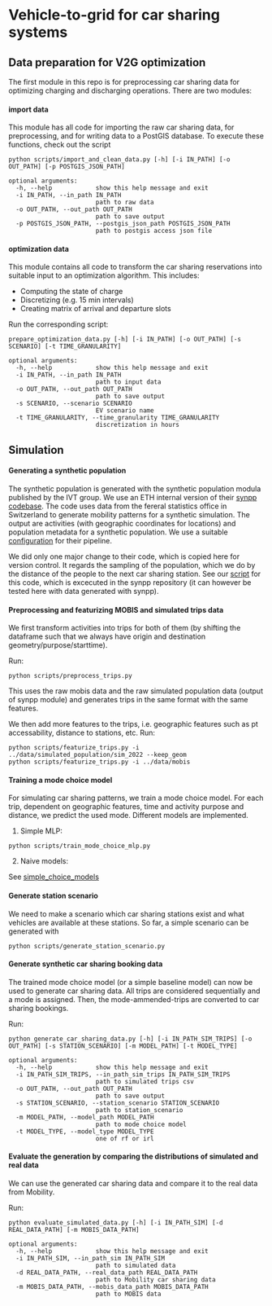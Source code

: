 # Vehicle-to-grid for car sharing systems

## Data preparation for V2G optimization

The first module in this repo is for preprocessing car sharing data for optimizing charging and discharging operations. There are two modules:

#### import data

This module has all code for importing the raw car sharing data, for preprocessing, and for writing data to a PostGIS database. To execute these functions, check out the script
```
python scripts/import_and_clean_data.py [-h] [-i IN_PATH] [-o OUT_PATH] [-p POSTGIS_JSON_PATH]

optional arguments:
  -h, --help            show this help message and exit
  -i IN_PATH, --in_path IN_PATH
                        path to raw data
  -o OUT_PATH, --out_path OUT_PATH
                        path to save output
  -p POSTGIS_JSON_PATH, --postgis_json_path POSTGIS_JSON_PATH
                        path to postgis access json file
```

#### optimization data

This module contains all code to transform the car sharing reservations into suitable input to an optimization algorithm. This includes:
* Computing the state of charge
* Discretizing (e.g. 15 min intervals)
* Creating matrix of arrival and departure slots

Run the corresponding script:
```
prepare_optimization_data.py [-h] [-i IN_PATH] [-o OUT_PATH] [-s SCENARIO] [-t TIME_GRANULARITY]

optional arguments:
  -h, --help            show this help message and exit
  -i IN_PATH, --in_path IN_PATH
                        path to input data
  -o OUT_PATH, --out_path OUT_PATH
                        path to save output
  -s SCENARIO, --scenario SCENARIO
                        EV scenario name
  -t TIME_GRANULARITY, --time_granularity TIME_GRANULARITY
                        discretization in hours
```

## Simulation

#### Generating a synthetic population

The synthetic population is generated with the synthetic population modula published by the IVT group. We use an ETH internal version of their [synpp codebase](https://github.com/eqasim-org/synpp). The code uses data from the fereral statistics office in Switzerland to generate mobility patterns for a synthetic simulation. The output are activities (with geographic coordinates for locations) and population metadata for a synthetic population. We use a suitable [configuration](v2g4carsharing/simulate/config.yml) for their pipeline.

We did only one major change to their code, which is copied here for version control. It regards the sampling of the population, which we do by the distance of the people to the next car sharing station. See our [script](v2g4carsharing/simulate/draw_car_sharing_population.py) for this code, which is excecuted in the synpp repository (it can however be tested here with data generated with synpp).

#### Preprocessing and featurizing MOBIS and simulated trips data

We first transform activities into trips for both of them (by shifting the dataframe such that we always have origin and destination geometry/purpose/starttime). 

Run:
```
python scripts/preprocess_trips.py
```
This uses the raw mobis data and the raw simulated population data (output of synpp module) and generates trips in the same format with the same features.

We then add more features to the trips, i.e. geographic features such as pt accessability, distance to stations, etc.
Run:
```
python scripts/featurize_trips.py -i ../data/simulated_population/sim_2022 --keep_geom
python scripts/featurize_trips.py -i ../data/mobis
```

#### Training a mode choice model

For simulating car sharing patterns, we train a mode choice model. For each trip, dependent on geographic features, time and activity purpose and distance, we predict the used mode. 
Different models are implemented. 

1) Simple MLP:

```
python scripts/train_mode_choice_mlp.py
```

2) Naive models:

See [simple_choice_models](v2g4carsharing/mode_choice_model/simple_choice_models.py)

#### Generate station scenario

We need to make a scenario which car sharing stations exist and what vehicles are available at these stations. So far, a simple scenario can be generated with
```
python scripts/generate_station_scenario.py
```

#### Generate synthetic car sharing booking data

The trained mode choice model (or a simple baseline model) can now be used to generate car sharing data. All trips are considered sequentially and a mode is assigned. Then, the mode-ammended-trips are converted to car sharing bookings.

Run:

```
python generate_car_sharing_data.py [-h] [-i IN_PATH_SIM_TRIPS] [-o OUT_PATH] [-s STATION_SCENARIO] [-m MODEL_PATH] [-t MODEL_TYPE]

optional arguments:
  -h, --help            show this help message and exit
  -i IN_PATH_SIM_TRIPS, --in_path_sim_trips IN_PATH_SIM_TRIPS
                        path to simulated trips csv
  -o OUT_PATH, --out_path OUT_PATH
                        path to save output
  -s STATION_SCENARIO, --station_scenario STATION_SCENARIO
                        path to station_scenario
  -m MODEL_PATH, --model_path MODEL_PATH
                        path to mode choice model
  -t MODEL_TYPE, --model_type MODEL_TYPE
                        one of rf or irl
```

#### Evaluate the generation by comparing the distributions of simulated and real data

We can use the generated car sharing data and compare it to the real data from Mobility.

Run:
```
python evaluate_simulated_data.py [-h] [-i IN_PATH_SIM] [-d REAL_DATA_PATH] [-m MOBIS_DATA_PATH]

optional arguments:
  -h, --help            show this help message and exit
  -i IN_PATH_SIM, --in_path_sim IN_PATH_SIM
                        path to simulated data
  -d REAL_DATA_PATH, --real_data_path REAL_DATA_PATH
                        path to Mobility car sharing data
  -m MOBIS_DATA_PATH, --mobis_data_path MOBIS_DATA_PATH
                        path to MOBIS data
```